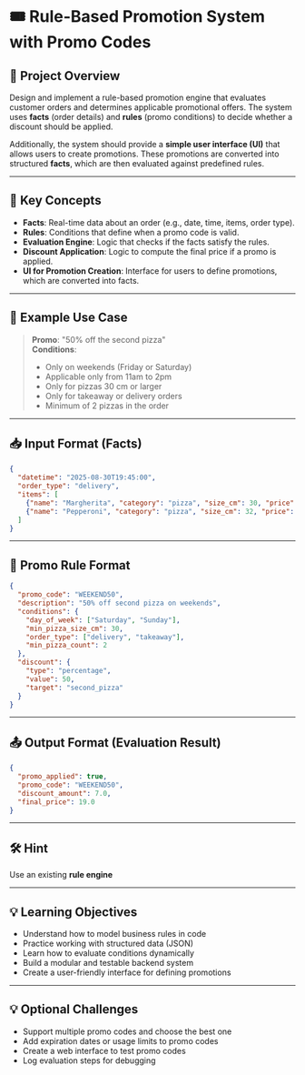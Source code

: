 

#  🎟️ Rule-Based Promotion System with Promo Codes

## 🎯 Project Overview
Design and implement a rule-based promotion engine that evaluates customer orders and determines applicable promotional offers. The system uses **facts** (order details) and **rules** (promo conditions) to decide whether a discount should be applied.

Additionally, the system should provide a **simple user interface (UI)** that allows users to create promotions. These promotions are converted into structured **facts**, which are then evaluated against predefined rules.

---

## 🧩 Key Concepts
- **Facts**: Real-time data about an order (e.g., date, time, items, order type).
- **Rules**: Conditions that define when a promo code is valid.
- **Evaluation Engine**: Logic that checks if the facts satisfy the rules.
- **Discount Application**: Logic to compute the final price if a promo is applied.
- **UI for Promotion Creation**: Interface for users to define promotions, which are converted into facts.

---

## 🧪 Example Use Case
> **Promo**: "50% off the second pizza"  
> **Conditions**:
> - Only on weekends (Friday or Saturday)
> - Applicable only from 11am to 2pm
> - Only for pizzas 30 cm or larger
> - Only for takeaway or delivery orders
> - Minimum of 2 pizzas in the order

---

## 📥 Input Format (Facts)
```json
{
  "datetime": "2025-08-30T19:45:00",
  "order_type": "delivery",
  "items": [
    {"name": "Margherita", "category": "pizza", "size_cm": 30, "price": 12.0},
    {"name": "Pepperoni", "category": "pizza", "size_cm": 32, "price": 14.0}
  ]
}
```

---

## 📜 Promo Rule Format
```json
{
  "promo_code": "WEEKEND50",
  "description": "50% off second pizza on weekends",
  "conditions": {
    "day_of_week": ["Saturday", "Sunday"],
    "min_pizza_size_cm": 30,
    "order_type": ["delivery", "takeaway"],
    "min_pizza_count": 2
  },
  "discount": {
    "type": "percentage",
    "value": 50,
    "target": "second_pizza"
  }
}
```

---

## 📤 Output Format (Evaluation Result)
```json
{
  "promo_applied": true,
  "promo_code": "WEEKEND50",
  "discount_amount": 7.0,
  "final_price": 19.0
}
```

---

## 🛠 Hint
Use an existing **rule engine**

---

## 💡 Learning Objectives
- Understand how to model business rules in code
- Practice working with structured data (JSON)
- Learn how to evaluate conditions dynamically
- Build a modular and testable backend system
- Create a user-friendly interface for defining promotions

---

## 💡 Optional Challenges
- Support multiple promo codes and choose the best one
- Add expiration dates or usage limits to promo codes
- Create a web interface to test promo codes
- Log evaluation steps for debugging

